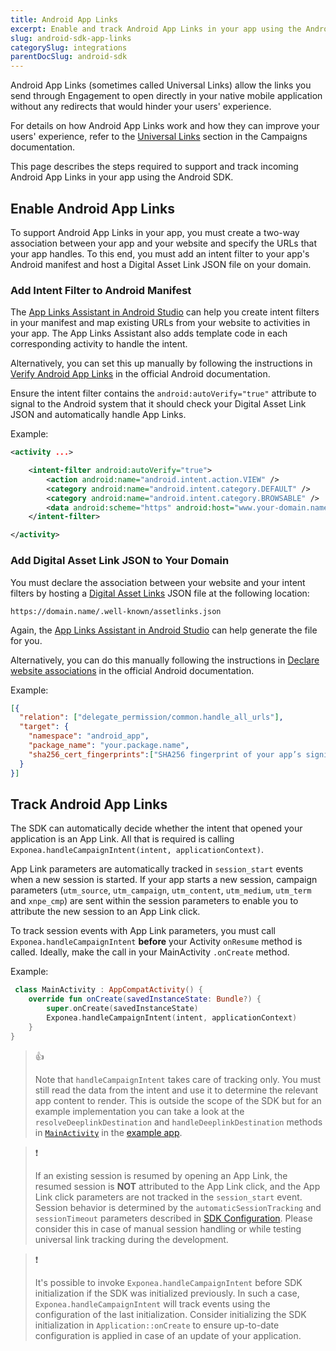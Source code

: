 ```yaml
---
title: Android App Links
excerpt: Enable and track Android App Links in your app using the Android SDK
slug: android-sdk-app-links
categorySlug: integrations
parentDocSlug: android-sdk
---
```


Android App Links (sometimes called Universal Links) allow the links you send through Engagement to open directly in your native mobile application without any redirects that would hinder your users' experience.

For details on how Android App Links work and how they can improve your users' experience, refer to the [Universal Links](https://documentation.bloomreach.com/engagement/docs/universal-link) section in the Campaigns documentation.

This page describes the steps required to support and track incoming Android App Links in your app using the Android SDK.

## Enable Android App Links

To support Android App Links in your app, you must create a two-way association between your app and your website and specify the URLs that your app handles. To this end, you must add an intent filter to your app's Android manifest and host a Digital Asset Link JSON file on your domain.

### Add Intent Filter to Android Manifest

The [App Links Assistant in Android Studio](https://developer.android.com/studio/write/app-link-indexing.html#intent) can help you create intent filters in your manifest and map existing URLs from your website to activities in your app. The App Links Assistant also adds template code in each corresponding activity to handle the intent.

Alternatively, you can set this up manually by following the instructions in [Verify Android App Links](https://developer.android.com/training/app-links/verify-android-applinks) in the official Android documentation.

Ensure the intent filter contains the `android:autoVerify="true"` attribute to signal to the Android system that it should check your Digital Asset Link JSON and automatically handle App Links.

Example:

```xml
<activity ...>

    <intent-filter android:autoVerify="true">
        <action android:name="android.intent.action.VIEW" />
        <category android:name="android.intent.category.DEFAULT" />
        <category android:name="android.intent.category.BROWSABLE" />
        <data android:scheme="https" android:host="www.your-domain.name" />
    </intent-filter>

</activity>
```

### Add Digital Asset Link JSON to Your Domain

You must declare the association between your website and your intent filters by hosting a [Digital Asset Links](https://developers.google.com/digital-asset-links/v1/getting-started) JSON file at the following location:

```
https://domain.name/.well-known/assetlinks.json
```

Again, the [App Links Assistant in Android Studio](https://developer.android.com/studio/write/app-link-indexing.html#associatesite) can help generate the file for you.

Alternatively, you can do this manually following the instructions in [Declare website associations](https://developer.android.com/training/app-links/verify-android-applinks#web-assoc) in the official Android documentation.

Example:

```json
[{
  "relation": ["delegate_permission/common.handle_all_urls"],
  "target": {
    "namespace": "android_app",
    "package_name": "your.package.name",
    "sha256_cert_fingerprints":["SHA256 fingerprint of your app’s signing certificate"]
  }
}]
```

## Track Android App Links

The SDK can automatically decide whether the intent that opened your application is an App Link. All that is required is calling `Exponea.handleCampaignIntent(intent, applicationContext)`.

App Link parameters are automatically tracked in `session_start` events when a new session is started. If your app starts a new session, campaign parameters (`utm_source`, `utm_campaign`, `utm_content`, `utm_medium`, `utm_term` and `xnpe_cmp`) are sent within the session parameters to enable you to attribute the new session to an App Link click.

To track session events with App Link parameters, you must call `Exponea.handleCampaignIntent` **before** your Activity `onResume` method is called. Ideally, make the call in your MainActivity `.onCreate` method.

Example:

```kotlin
 class MainActivity : AppCompatActivity() {
    override fun onCreate(savedInstanceState: Bundle?) {
        super.onCreate(savedInstanceState)
        Exponea.handleCampaignIntent(intent, applicationContext)
    }
}
```

> 👍
>
> Note that `handleCampaignIntent` takes care of tracking only. You must still read the data from the intent and use it to determine the relevant app content to render. This is outside the scope of the SDK but for an example implementation you can take a look at the `resolveDeeplinkDestination` and `handleDeeplinkDestination` methods in [`MainActivity`](https://github.com/exponea/exponea-android-sdk/blob/main/app/src/main/java/com/exponea/example/view/MainActivity.kt) in the [example app](https://documentation.bloomreach.com/engagement/docs/android-sdk-example-app).

> ❗️
>
> If an existing session is resumed by opening an App Link, the resumed session is **NOT** attributed to the App Link click, and the App Link click parameters are not tracked in the `session_start` event. Session behavior is determined by the `automaticSessionTracking` and `sessionTimeout` parameters described in [SDK Configuration](https://documentation.bloomreach.com/engagement/docs/android-sdk-configuration). Please consider this in case of manual session handling or while testing universal link tracking during the development.

> ❗️
>
> It's possible to invoke `Exponea.handleCampaignIntent` before SDK initialization if the SDK was initialized previously. In such a case, `Exponea.handleCampaignIntent` will track events using the configuration of the last initialization. Consider initializing the SDK initialization in `Application::onCreate` to ensure up-to-date configuration is applied in case of an update of your application.
